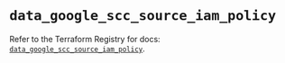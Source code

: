 # `data_google_scc_source_iam_policy`

Refer to the Terraform Registry for docs: [`data_google_scc_source_iam_policy`](https://registry.terraform.io/providers/hashicorp/google/6.4.0/docs/data-sources/scc_source_iam_policy).
